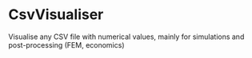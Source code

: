 # CsvVisualiser
Visualise any CSV file with numerical values, mainly for simulations and post-processing (FEM, economics)
